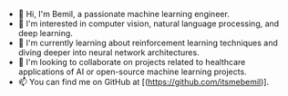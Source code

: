 - 👋  Hi, I'm Bemil, a passionate machine learning engineer.
- 👀 I'm interested in computer vision, natural language processing, and deep learning.
- 🌱 I'm currently learning about reinforcement learning techniques and diving deeper into neural network architectures.
- 💞️ I'm looking to collaborate on projects related to healthcare applications of AI or open-source machine learning projects.
- 📫 You can find me on GitHub at [(https://github.com/itsmebemil)].

<!---
itsmebemil/itsmebemil is a ✨ special ✨ repository because its `README.md` (this file) appears on your GitHub profile.
You can click the Preview link to take a look at your changes.
--->
